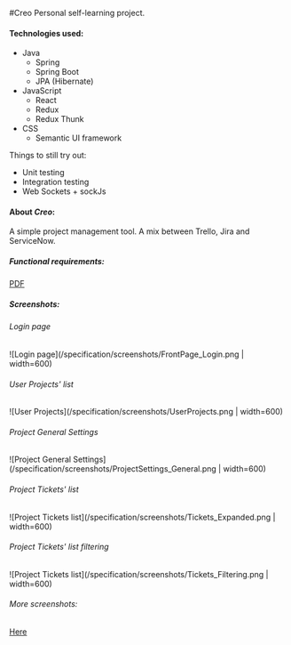 #Creo 
Personal self-learning project.

#### Technologies used:
* Java
    - Spring
    - Spring Boot
    - JPA (Hibernate)
* JavaScript
    - React
    - Redux
    - Redux Thunk
* CSS
    - Semantic UI framework

Things to still try out:
- Unit testing
- Integration testing
- Web Sockets + sockJs
    
#### About _Creo_:
A simple project management tool. A mix between Trello, Jira and ServiceNow.

##### Functional requirements:
[PDF](specification/Functional_Requirements.pdf)

##### Screenshots:

###### Login page

![Login page](/specification/screenshots/FrontPage_Login.png | width=600)

###### User Projects' list

![User Projects](/specification/screenshots/UserProjects.png | width=600)

###### Project General Settings

![Project General Settings](/specification/screenshots/ProjectSettings_General.png | width=600)

###### Project Tickets' list

![Project Tickets list](/specification/screenshots/Tickets_Expanded.png | width=600)

###### Project Tickets' list filtering

![Project Tickets list](/specification/screenshots/Tickets_Filtering.png | width=600)

###### More screenshots:

[Here](specification/screenshots)




